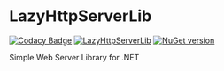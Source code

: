 # LazyHttpServerLib
[![Codacy Badge](https://app.codacy.com/project/badge/Grade/a724df559bc34bdd9a9204a8b6105874)](https://www.codacy.com/gh/mkaraki/LazyHttpServerLib/dashboard?utm_source=github.com&amp;utm_medium=referral&amp;utm_content=mkaraki/LazyHttpServerLib&amp;utm_campaign=Badge_Grade)
[![LazyHttpServerLib](https://github.com/mkaraki/LazyHttpServerLib/actions/workflows/dotnet-httpserver.yml/badge.svg)](https://github.com/mkaraki/LazyHttpServerLib/actions/workflows/dotnet-httpserver.yml)
[![NuGet version](https://badge.fury.io/nu/LazyHttpServerLib.svg)](https://badge.fury.io/nu/LazyHttpServerLib)

Simple Web Server Library for .NET
